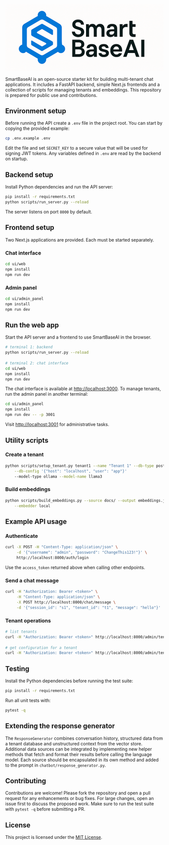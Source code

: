 ![SmartBaseAI Logo](logo.png)

SmartBaseAI is an open-source starter kit for building multi-tenant chat
applications. It includes a FastAPI backend, simple Next.js frontends and a
collection of scripts for managing tenants and embeddings. This repository is
prepared for public use and contributions.

## Environment setup

Before running the API create a `.env` file in the project root. You can start by copying the provided example:

```bash
cp .env.example .env
```

Edit the file and set `SECRET_KEY` to a secure value that will be used for signing JWT tokens. Any variables defined in `.env` are read by the backend on startup.

## Backend setup

Install Python dependencies and run the API server:

```bash
pip install -r requirements.txt
python scripts/run_server.py --reload
```

The server listens on port `8000` by default.

## Frontend setup

Two Next.js applications are provided. Each must be started separately.

### Chat interface

```bash
cd ui/web
npm install
npm run dev
```

### Admin panel

```bash
cd ui/admin_panel
npm install
npm run dev
```

## Run the web app

Start the API server and a frontend to use SmartBaseAI in the browser.

```bash
# terminal 1: backend
python scripts/run_server.py --reload

# terminal 2: chat interface
cd ui/web
npm install
npm run dev
```

The chat interface is available at <http://localhost:3000>. To manage tenants, run the admin panel in another terminal:

```bash
cd ui/admin_panel
npm install
npm run dev -- -p 3001
```

Visit <http://localhost:3001> for administrative tasks.

## Utility scripts

### Create a tenant

```bash
python scripts/setup_tenant.py tenant1 --name "Tenant 1" --db-type postgres \
    --db-config '{"host": "localhost", "user": "app"}'
    --model-type ollama --model-name llama3
```

### Build embeddings

```bash
python scripts/build_embeddings.py --source docs/ --output embeddings.json \
    --embedder local
```

## Example API usage

### Authenticate

```bash
curl -X POST -H "Content-Type: application/json" \
     -d '{"username": "admin", "password": "ChangeThis123!"}' \
     http://localhost:8000/auth/login
```

Use the `access_token` returned above when calling other endpoints.

### Send a chat message

```bash
curl -H "Authorization: Bearer <token>" \
     -H "Content-Type: application/json" \
     -X POST http://localhost:8000/chat/message \
     -d '{"session_id": "s1", "tenant_id": "t1", "message": "hello"}'
```

### Tenant operations

```bash
# list tenants
curl -H "Authorization: Bearer <token>" http://localhost:8000/admin/tenants

# get configuration for a tenant
curl -H "Authorization: Bearer <token>" http://localhost:8000/admin/tenants/t1
```

## Testing

Install the Python dependencies before running the test suite:

```bash
pip install -r requirements.txt
```

Run all unit tests with:

```bash
pytest -q
```

## Extending the response generator

The `ResponseGenerator` combines conversation history, structured data from a
tenant database and unstructured context from the vector store. Additional data
sources can be integrated by implementing new helper methods that fetch and
format their results before calling the language model. Each source should be
encapsulated in its own method and added to the prompt in
`chatbot/response_generator.py`.

## Contributing

Contributions are welcome! Please fork the repository and open a pull request
for any enhancements or bug fixes. For large changes, open an issue first to
discuss the proposed work. Make sure to run the test suite with `pytest -q`
before submitting a PR.

## License

This project is licensed under the [MIT License](LICENSE).

